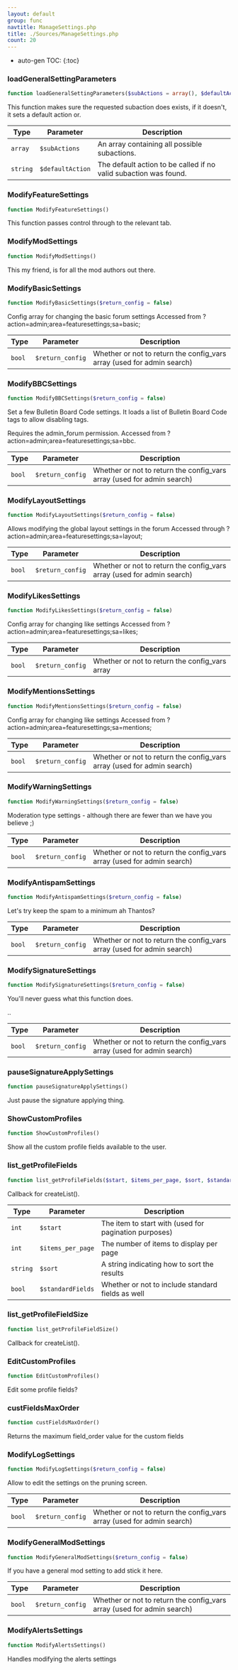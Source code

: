 ```yaml
---
layout: default
group: func
navtitle: ManageSettings.php
title: ./Sources/ManageSettings.php
count: 20
---
```

* auto-gen TOC:
{:toc}
### loadGeneralSettingParameters

```php
function loadGeneralSettingParameters($subActions = array(), $defaultAction = null)
```
This function makes sure the requested subaction does exists, if it doesn't, it sets a default action or.



Type|Parameter|Description
---|---|---
`array`|`$subActions`|An array containing all possible subactions.
`string`|`$defaultAction`|The default action to be called if no valid subaction was found.

### ModifyFeatureSettings

```php
function ModifyFeatureSettings()
```
This function passes control through to the relevant tab.



### ModifyModSettings

```php
function ModifyModSettings()
```
This my friend, is for all the mod authors out there.



### ModifyBasicSettings

```php
function ModifyBasicSettings($return_config = false)
```
Config array for changing the basic forum settings
Accessed  from ?action=admin;area=featuresettings;sa=basic;



Type|Parameter|Description
---|---|---
`bool`|`$return_config`|Whether or not to return the config_vars array (used for admin search)

### ModifyBBCSettings

```php
function ModifyBBCSettings($return_config = false)
```
Set a few Bulletin Board Code settings. It loads a list of Bulletin Board Code tags to allow disabling tags.

Requires the admin_forum permission.
Accessed from ?action=admin;area=featuresettings;sa=bbc.

Type|Parameter|Description
---|---|---
`bool`|`$return_config`|Whether or not to return the config_vars array (used for admin search)

### ModifyLayoutSettings

```php
function ModifyLayoutSettings($return_config = false)
```
Allows modifying the global layout settings in the forum
Accessed through ?action=admin;area=featuresettings;sa=layout;



Type|Parameter|Description
---|---|---
`bool`|`$return_config`|Whether or not to return the config_vars array (used for admin search)

### ModifyLikesSettings

```php
function ModifyLikesSettings($return_config = false)
```
Config array for changing like settings
Accessed  from ?action=admin;area=featuresettings;sa=likes;



Type|Parameter|Description
---|---|---
`bool`|`$return_config`|Whether or not to return the config_vars array

### ModifyMentionsSettings

```php
function ModifyMentionsSettings($return_config = false)
```
Config array for changing like settings
Accessed  from ?action=admin;area=featuresettings;sa=mentions;



Type|Parameter|Description
---|---|---
`bool`|`$return_config`|Whether or not to return the config_vars array (used for admin search)

### ModifyWarningSettings

```php
function ModifyWarningSettings($return_config = false)
```
Moderation type settings - although there are fewer than we have you believe ;)



Type|Parameter|Description
---|---|---
`bool`|`$return_config`|Whether or not to return the config_vars array (used for admin search)

### ModifyAntispamSettings

```php
function ModifyAntispamSettings($return_config = false)
```
Let's try keep the spam to a minimum ah Thantos?



Type|Parameter|Description
---|---|---
`bool`|`$return_config`|Whether or not to return the config_vars array (used for admin search)

### ModifySignatureSettings

```php
function ModifySignatureSettings($return_config = false)
```
You'll never guess what this function does.

..

Type|Parameter|Description
---|---|---
`bool`|`$return_config`|Whether or not to return the config_vars array (used for admin search)

### pauseSignatureApplySettings

```php
function pauseSignatureApplySettings()
```
Just pause the signature applying thing.



### ShowCustomProfiles

```php
function ShowCustomProfiles()
```
Show all the custom profile fields available to the user.



### list_getProfileFields

```php
function list_getProfileFields($start, $items_per_page, $sort, $standardFields)
```
Callback for createList().



Type|Parameter|Description
---|---|---
`int`|`$start`|The item to start with (used for pagination purposes)
`int`|`$items_per_page`|The number of items to display per page
`string`|`$sort`|A string indicating how to sort the results
`bool`|`$standardFields`|Whether or not to include standard fields as well

### list_getProfileFieldSize

```php
function list_getProfileFieldSize()
```
Callback for createList().



### EditCustomProfiles

```php
function EditCustomProfiles()
```
Edit some profile fields?



### custFieldsMaxOrder

```php
function custFieldsMaxOrder()
```
Returns the maximum field_order value for the custom fields



### ModifyLogSettings

```php
function ModifyLogSettings($return_config = false)
```
Allow to edit the settings on the pruning screen.



Type|Parameter|Description
---|---|---
`bool`|`$return_config`|Whether or not to return the config_vars array (used for admin search)

### ModifyGeneralModSettings

```php
function ModifyGeneralModSettings($return_config = false)
```
If you have a general mod setting to add stick it here.



Type|Parameter|Description
---|---|---
`bool`|`$return_config`|Whether or not to return the config_vars array (used for admin search)

### ModifyAlertsSettings

```php
function ModifyAlertsSettings()
```
Handles modifying the alerts settings




